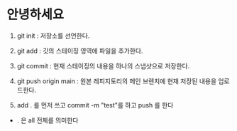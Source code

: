 # 안녕하세요

1. git  init : 저장소를 선언한다.
2. git add : 깃의 스테이징 영역에 파일을 추가한다.
3. git commit :  현재 스테이징의 내용을 하나의 스냅샷으로 저장한다.
4.  git push origin main : 원본 레피지토리의 메인 브렌치에 현재 저장된 내용을 업로드한다.

6. add . 를 먼저 쓰고 commit -m "test"를 하고 push 를 한다
 *  . 은 all 전체를 의미한다